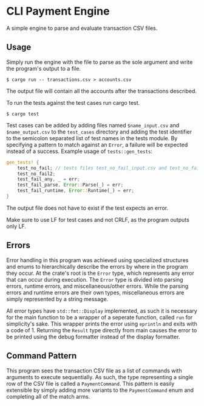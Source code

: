 # CLI Payment Engine

A simple engine to parse and evaluate transaction CSV files.

## Usage

Simply run the engine with the file to parse as the sole argument and write the program's output to a file.

`$ cargo run -- transactions.csv > accounts.csv`

The output file will contain all the accounts after the transactions described.

To run the tests against the test cases run cargo test.

`$ cargo test`

Test cases can be added by adding files named `$name_input.csv` and `$name_output.csv` to the `test_cases` directory and adding the test identifier to the semicolon separated list of test names in the tests module.
By specifying a pattern to match against an `Error`, a failure will be expected instead of a success.
Example usage of `tests::gen_tests`:

```rust
gen_tests! {
    test_no_fail; // tests files test_no_fail_input.csv and test_no_fail_output.csv
    test_no_fail2;
    test_fail_any, _ = err;
    test_fail_parse, Error::Parse(_) = err;
    test_fail_runtime, Error::Runtime(_) = err;
}

```

The output file does not have to exist if the test expects an error.

Make sure to use LF for test cases and not CRLF, as the program outputs only LF.

## Errors

Error handling in this program was achieved using specialized structures and enums to hierarchically describe the errors by where in the program they occur.
At the crate's root is the `Error` type, which represents any error that can occur during execution.
The `Error` type is divided into parsing errors, runtime errors, and miscellaneous/other errors.
While the parsing errors and runtime errors are their own types, miscellaneous errors are simply represented by a string message.

All error types have `std::fmt::Display` implemented, as such it is necessary for the main function to be a wrapper of a seperate function, called `run` for simplicity's sake.
This wrapper prints the error using `eprintln` and exits with a code of 1.
Returning the `Result` type directly from main causes the error to be printed using the debug formatter instead of the display formatter.

## Command Pattern

This program sees the transaction CSV file as a list of commands with arguments to execute sequentially.
As such, the type representing a single row of the CSV file is called a `PaymentCommand`.
This pattern is easily extensible by simply adding more variants to the `PaymentCommand` enum and completing all of the match arms.
